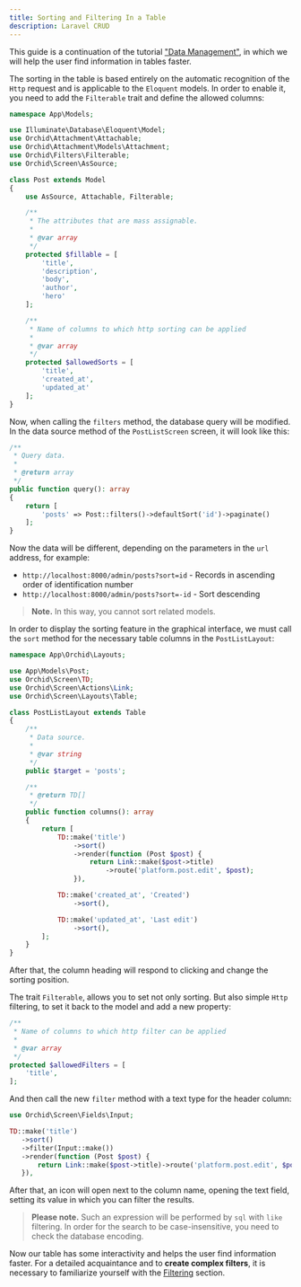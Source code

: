 ```yaml
---
title: Sorting and Filtering In a Table
description: Laravel CRUD
---
```


This guide is a continuation of the tutorial ["Data Management"](/en/docs/quickstart-crud), in which we will help the user find information in tables faster.

The sorting in the table is based entirely on the automatic recognition of the `Http` request and is applicable to the `Eloquent` models. 
In order to enable it, you need to add the `Filterable` trait and define the allowed columns:

```php
namespace App\Models;

use Illuminate\Database\Eloquent\Model;
use Orchid\Attachment\Attachable;
use Orchid\Attachment\Models\Attachment;
use Orchid\Filters\Filterable;
use Orchid\Screen\AsSource;

class Post extends Model
{
    use AsSource, Attachable, Filterable;

    /**
     * The attributes that are mass assignable.
     *
     * @var array
     */
    protected $fillable = [
        'title',
        'description',
        'body',
        'author',
        'hero'
    ];

    /**
     * Name of columns to which http sorting can be applied
     *
     * @var array
     */
    protected $allowedSorts = [
        'title',
        'created_at',
        'updated_at'
    ];
}
```

Now, when calling the `filters` method, the database query will be modified.
In the data source method of the `PostListScreen` screen, it will look like this: 

```php
/**
 * Query data.
 *
 * @return array
 */
public function query(): array
{
    return [
        'posts' => Post::filters()->defaultSort('id')->paginate()
    ];
}
```

Now the data will be different, depending on the parameters in the `url` address, for example:

* `http://localhost:8000/admin/posts?sort=id` - Records in ascending order of identification number
* `http://localhost:8000/admin/posts?sort=-id` - Sort descending

> **Note.** In this way, you cannot sort related models.


In order to display the sorting feature in the graphical interface, we must call the `sort` method for the necessary table columns in the `PostListLayout`:

```php
namespace App\Orchid\Layouts;

use App\Models\Post;
use Orchid\Screen\TD;
use Orchid\Screen\Actions\Link;
use Orchid\Screen\Layouts\Table;

class PostListLayout extends Table
{
    /**
     * Data source.
     *
     * @var string
     */
    public $target = 'posts';

    /**
     * @return TD[]
     */
    public function columns(): array
    {
        return [
            TD::make('title')
                ->sort()
                ->render(function (Post $post) {
                    return Link::make($post->title)
                        ->route('platform.post.edit', $post);
                }),

            TD::make('created_at', 'Created')
                ->sort(),

            TD::make('updated_at', 'Last edit')
                ->sort(),
        ];
    }
}
```


After that, the column heading will respond to clicking and change the sorting position.

The trait `Filterable`, allows you to set not only sorting. But also simple `Http` filtering, to set it back to the model and add a new property:
 
```php
/**
 * Name of columns to which http filter can be applied
 *
 * @var array
 */
protected $allowedFilters = [
    'title',
];
```
 
And then call the new `filter` method with a text type for the header column:
 
```php
use Orchid\Screen\Fields\Input;

TD::make('title')
   ->sort()
   ->filter(Input::make())
   ->render(function (Post $post) {
       return Link::make($post->title)->route('platform.post.edit', $post);
   }),
```
 
After that, an icon will open next to the column name, opening the text field, setting its value in which you can filter the results.
 
> **Please note.** Such an expression will be performed by `sql` with `like` filtering. In order for the search to be case-insensitive, you need to check the database encoding.

Now our table has some interactivity and helps the user find information faster. For a detailed acquaintance and to **create complex filters**, it is necessary to familiarize yourself with the [Filtering](/en/docs/filters) section.
